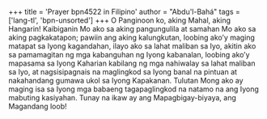 +++
title = 'Prayer bpn4522 in Filipino'
author = "Abdu'l-Bahá"
tags = ['lang-tl', 'bpn-unsorted']
+++
O Panginoon ko, aking Mahal, aking Hangarin! Kaibiganin Mo ako sa aking pangungulila at samahan Mo ako sa aking pagkakatapon; pawiin ang aking kalungkutan, loobing ako’y maging matapat sa Iyong kagandahan, ilayo ako sa lahat maliban sa Iyo, akitin ako sa pamamagitan ng mga kabanguhan ng Iyong kabanalan, loobing ako’y mapasama sa Iyong Kaharian kabilang ng mga nahiwalay sa lahat maliban sa Iyo, at nagsisipagnais na maglingkod sa Iyong banal na pintuan at nakahandang gumawa ukol sa Iyong Kapakanan. Tulutan Mong ako ay maging isa sa Iyong mga babaeng tagapaglingkod na natamo na ang Iyong mabuting kasiyahan. Tunay na ikaw ay ang Mapagbigay-biyaya, ang Magandang loob!

